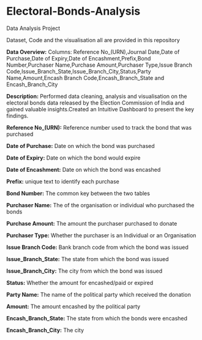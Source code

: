 # Electoral-Bonds-Analysis
Data Analysis Project

Dataset, Code and the visualisation all are provided in this repository

**Data Overview:**
Columns: Reference No_(URN),Journal Date,Date of Purchase,Date of Expiry,Date of Encashment,Prefix,Bond Number,Purchaser Name,Purchase Amount,Purchaser Type,Issue Branch Code,Issue_Branch_State,Issue_Branch_City,Status,Party Name,Amount,Encash Branch Code,Encash_Branch_State and Encash_Branch_City

**Description:** Performed data cleaning, analysis and visualisation on the electoral bonds data released by the Election Commission of India and gained valuable insights.Created an Intuitive Dashboard to present the key findings.

**Reference No_(URN):** Reference number used to track the bond that was purchased

**Date of Purchase:** Date on which the bond was purchased

**Date of Expiry:** Date on which the bond would expire

**Date of Encashment:** Date on which the bond was encashed

**Prefix:** unique text to identify each purchase

**Bond Number:** The common key between the two tables

**Purchaser Name:** The of the organisation or individual who purchased the bonds

**Purchase Amount:** The amount the purchaser purchased to donate

**Purchaser Type:** Whether the purchaser is an Individual or an Organisation

**Issue Branch Code:** Bank branch code from which the bond was issued

**Issue_Branch_State:** The state from which the bond was issued

**Issue_Branch_City:** The city from which the bond was issued

**Status:** Whether the amount for encashed/paid or expired

**Party Name:** The name of the political party which received the donation

**Amount:** The amount encashed by the political party

**Encash_Branch_State:** The state from which the bonds were encashed

**Encash_Branch_City:** The city

